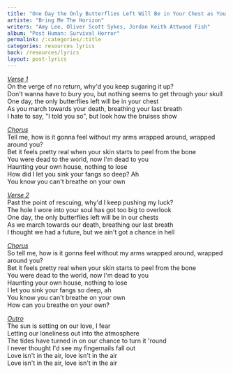 ```yaml
---
title: "One Day the Only Butterflies Left Will Be in Your Chest as You March Towards Your Death"
artiste: "Bring Me The Horizon"
writers: "Amy Lee, Oliver Scott Sykes, Jordan Keith Attwood Fish"
album: "Post Human: Survival Horror"
permalink: /:categories/:title
categories: resources lyrics
back: /resources/lyrics
layout: post-lyrics
---
```


<span style="text-decoration:underline;"><em>Verse 1</em></span><br>
On the verge of no return, why'd you keep sugaring it up?<br>
Don't wanna have to bury you, but nothing seems to get through your skull<br>
One day, the only butterflies left will be in your chest<br>
As you march towards your death, breathing your last breath<br>
I hate to say, "I told you so", but look how the bruises show<br>

<span style="text-decoration:underline;"><em>Chorus</em></span><br>
Tell me, how is it gonna feel without my arms wrapped around, wrapped around you?<br>
Bet it feels pretty real when your skin starts to peel from the bone<br>
You were dead to the world, now I'm dead to you<br>
Haunting your own house, nothing to lose<br>
How did I let you sink your fangs so deep? Ah<br>
You know you can't breathe on your own<br>

<span style="text-decoration:underline;"><em>Verse 2</em></span><br>
Past the point of rescuing, why'd I keep pushing my luck?<br>
The hole I wore into your soul has got too big to overlook<br>
One day, the only butterflies left will be in our chests<br>
As we march towards our death, breathing our last breath<br>
I thought we had a future, but we ain't got a chance in hell<br>

<span style="text-decoration:underline;"><em>Chorus</em></span><br>
So tell me, how is it gonna feel without my arms wrapped around, wrapped around you?<br>
Bet it feels pretty real when your skin starts to peel from the bone<br>
You were dead to the world, now I'm dead to you<br>
Haunting your own house, nothing to lose<br>
I let you sink your fangs so deep, ah<br>
You know you can't breathe on your own<br>
How can you breathe on your own?<br>

<span style="text-decoration:underline;"><em>Outro</em></span><br>
The sun is setting on our love, I fear<br>
Letting our loneliness out into the atmosphere<br>
The tides have turned in on our chance to turn it 'round<br>
I never thought I'd see my fingernails fall out<br>
Love isn't in the air, love isn't in the air<br>
Love isn't in the air, love isn't in the air<br>